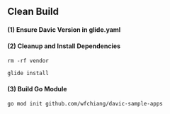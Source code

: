 ## Clean Build 
#### (1) Ensure Davic Version in glide.yaml 

#### (2) Cleanup and Install Dependencies 
``` 
rm -rf vendor
```

```
glide install 
```

#### (3) Build Go Module 
```
go mod init github.com/wfchiang/davic-sample-apps
``` 
